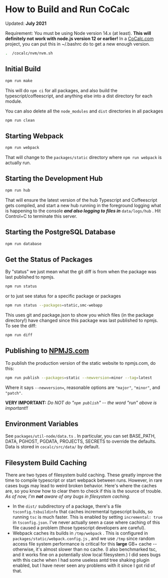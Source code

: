 # How to Build and Run CoCalc

Updated: **July 2021**

Requirement: You must be using Node version 14.x (at least).  **This will definitely not work with node.js version 12 or earlier!** In a [CoCalc.com](http://CoCalc.com) project, you can put this in ~/.bashrc do to get a new enough version.

```sh
.  /cocalc/nvm/nvm.sh
```

## Initial Build

```sh
npm run make
```

This will do `npm ci` for all packages, and also build the typescript/coffeescript, and anything else into a dist directory for each module.

You can also delete all the `node_modules` and `dist` directories in all packages

```sh
npm run clean
```

## Starting Webpack

```sh
npm run webpack
```

That will change to the `packages/static` directory where `npm run webpack` is actually run.

## Starting the Development Hub

```sh
npm run hub
```

That will ensure the latest version of the hub Typescript and Coffeescript gets compiled, and start a new hub running in the foreground logging what is happening to the console _**and also logging to files in**_ `data/logs/hub` .  Hit Control+C to terminate this server.

## Starting the PostgreSQL Database

```sh
npm run database
```

## Get the Status of Packages

By "status" we just mean what the git diff is from when the package was last published to npmjs.

```sh
npm run status
```

or to just see status for a specific package or packages

```sh
npm run status --packages=static,smc-webapp
```

This uses git and package.json to show you which files (in the package directory!) have changed since this package was last published to npmjs.  To see the diff:

```sh
npm run diff
```

## Publishing to [NPMJS.com](http://NPMJS.com)

To publish the production version of the static website to npmjs.com, do this:

```sh
npm run publish --packages=static --newversion=minor --tag=latest
```

Where it says `--newversion=`, reasonable options are `"major"`, `"minor"`, and `"patch"`.

**VERY IMPORTANT:** _Do NOT do "`npm publish`" -- the word "run" above is important!!_

## Environment Variables

See `packages/util-node/data.ts` .  In particular, you can set BASE\_PATH, DATA, PGHOST, PGDATA, PROJECTS, SECRETS to override the defaults.  Data is stored in `cocalc/src/data/`  by default.

## Filesystem Build Caching

There are two types of filesystem build caching.  These greatly improve the time to compile typescript or start webpack between runs.   However, in rare cases bugs may lead to weird broken behavior.  Here's where the caches are, so you know how to clear them to check if this is the source of trouble.   _As of now, I'm_ _**not**_ _aware of any bugs in filesystem caching._

- In the `dist/`  subdirectory of a package, there's a file `tsconfig.tsbuildinfo` that caches incremental typescript builds, so running `tsc` is much faster.  This is enabled by setting `incremental: true` in `tsconfig.json`.  I've never actually seen a case where caching of this file caused a problem (those typescript developers are careful).
- Webpack caches its builds in `/tmp/webpack` .  This is configured in `packages/static/webpack.config.js` , and we use `/tmp` since random access file system performance is critical for this **large** GB+  cache -- otherwise, it's almost slower than no cache.  (I also benchmarked tsc, and it works fine on a potentially slow local filesystem.)   I did sees bugs with this cache when I had some useless antd tree shaking plugin enabled, but I have never seen any problems with it since I got rid of that.
